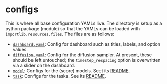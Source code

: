 # configs

This is where all base configuration YAMLs live. The directory is setup as a python package (module)
so that the YAMLs can be loaded with `importlib.resources.files`. The files are as follows:

- [`dashboard.yaml`](./dashboard.yaml): Config for dashboard such as titles, labels,
  and option values.
- [`diffusion.yaml`](./diffusion.yaml): Config for the diffusion sampler. At present,
  these should be left untouched; the `timestep_respacing` option is overwritten via a slider on the
  dashboard.
- [`model`](./model/): Configs for the (score) models. Seet its [README](./model/README.md).
- [`task`](./task/): Configs for the tasks. See its [README](./task/README.md).